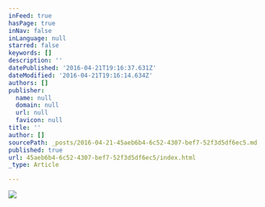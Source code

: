 ```yaml
---
inFeed: true
hasPage: true
inNav: false
inLanguage: null
starred: false
keywords: []
description: ''
datePublished: '2016-04-21T19:16:37.631Z'
dateModified: '2016-04-21T19:16:14.634Z'
authors: []
publisher:
  name: null
  domain: null
  url: null
  favicon: null
title: ''
author: []
sourcePath: _posts/2016-04-21-45aeb6b4-6c52-4307-bef7-52f3d5df6ec5.md
published: true
url: 45aeb6b4-6c52-4307-bef7-52f3d5df6ec5/index.html
_type: Article

---
```

![](https://the-grid-user-content.s3-us-west-2.amazonaws.com/4ff57df0-1298-4fe1-9768-11fc81c8d6cb.jpg)